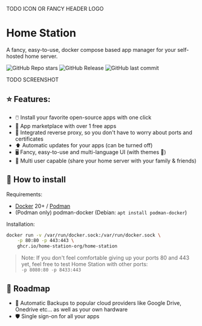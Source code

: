 TODO ICON OR FANCY HEADER LOGO

# Home Station

A fancy, easy-to-use, docker compose based app manager for your self-hosted home server. 

![GitHub Repo stars](https://img.shields.io/github/stars/home-station-org/home-station)
![GitHub Release](https://img.shields.io/github/v/release/home-station-org/home-station)
![GitHub last commit](https://img.shields.io/github/last-commit/home-station-org/home-station)

TODO SCREENSHOT

## ⭐️ Features:
- 🖱️ Install your favorite open-source apps with one click
- 🏬 App marketplace with over 1 free apps
- 🔐 Integrated reverse proxy, so you don't have to worry about ports and certificates
- ⬆️ Automatic updates for your apps (can be turned off)
- 🖥️ Fancy, easy-to-use and multi-language UI (with themes 🎨)
- 👤 Multi user capable (share your home server with your family & friends)

## 🔧 How to install
Requirements:

- [Docker](https://docs.docker.com/engine/install/) 20+ / [Podman](https://podman.io/docs/installation)
- (Podman only) podman-docker (Debian: `apt install podman-docker`)

Installation:

```bash
docker run -v /var/run/docker.sock:/var/run/docker.sock \
    -p 80:80 -p 443:443 \
    ghcr.io/home-station-org/home-station
```

> Note: If you don't feel comfortable giving up your ports 80 and 443 yet, feel free to test Home Station with other ports:  
> `-p 8080:80 -p 8433:443`

## 🚧 Roadmap
- 🛟 Automatic Backups to popular cloud providers like Google Drive, Onedrive etc... as well as your own hardware
- 🛡️ Single sign-on for all your apps
